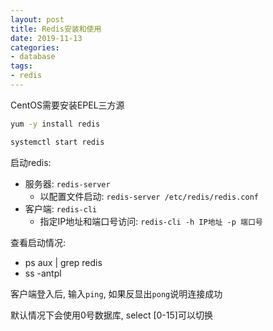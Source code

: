 ```yaml
---
layout: post
title: Redis安装和使用
date: 2019-11-13
categories:
- database
tags:
- redis
---
```

CentOS需要安装EPEL三方源<br>
```bash
yum -y install redis
```
```bash
systemctl start redis
```

启动redis:
* 服务器: `redis-server`
	* 以配置文件启动: `redis-server /etc/redis/redis.conf`
* 客户端: `redis-cli`
	* 指定IP地址和端口号访问: `redis-cli -h IP地址 -p 端口号`

查看启动情况:
* ps aux \| grep redis
* ss -antpl

客户端登入后, 输入`ping`, 如果反显出`pong`说明连接成功<br>

默认情况下会使用0号数据库, select [0-15]可以切换<br>


